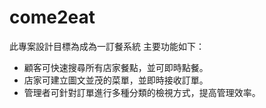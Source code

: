 # come2eat
此專案設計目標為成為一訂餐系統
主要功能如下：
- 顧客可快速搜尋所有店家餐點，並可即時點餐。
- 店家可建立圖文並茂的菜單，並即時接收訂單。
- 管理者可針對訂單進行多種分類的檢視方式，提高管理效率。

